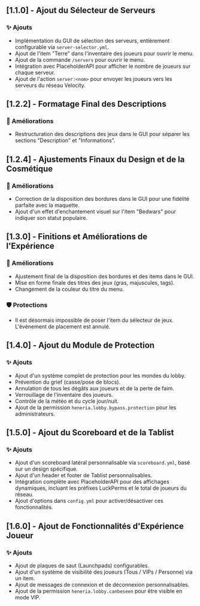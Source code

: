 ## [1.1.0] - Ajout du Sélecteur de Serveurs
### ✨ Ajouts
- Implémentation du GUI de sélection des serveurs, entièrement configurable via `server-selector.yml`.
- Ajout de l'item "Terre" dans l'inventaire des joueurs pour ouvrir le menu.
- Ajout de la commande `/servers` pour ouvrir le menu.
- Intégration avec PlaceholderAPI pour afficher le nombre de joueurs sur chaque serveur.
- Ajout de l'action `server:<nom>` pour envoyer les joueurs vers les serveurs du réseau Velocity.

## [1.2.2] - Formatage Final des Descriptions
### 🎨 Améliorations
- Restructuration des descriptions des jeux dans le GUI pour séparer les sections "Description" et "Informations".

## [1.2.4] - Ajustements Finaux du Design et de la Cosmétique
### 🎨 Améliorations
- Correction de la disposition des bordures dans le GUI pour une fidélité parfaite avec la maquette.
- Ajout d'un effet d'enchantement visuel sur l'item "Bedwars" pour indiquer son statut populaire.

## [1.3.0] - Finitions et Améliorations de l'Expérience
### 🎨 Améliorations
- Ajustement final de la disposition des bordures et des items dans le GUI.
- Mise en forme finale des titres des jeux (gras, majuscules, tags).
- Changement de la couleur du titre du menu.
### 🛡️ Protections
- Il est désormais impossible de poser l'item du sélecteur de jeux. L'événement de placement est annulé.

## [1.4.0] - Ajout du Module de Protection
### ✨ Ajouts
- Ajout d'un système complet de protection pour les mondes du lobby.
- Prévention du grief (casse/pose de blocs).
- Annulation de tous les dégâts aux joueurs et de la perte de faim.
- Verrouillage de l'inventaire des joueurs.
- Contrôle de la météo et du cycle jour/nuit.
- Ajout de la permission `heneria.lobby.bypass.protection` pour les administrateurs.

## [1.5.0] - Ajout du Scoreboard et de la Tablist
### ✨ Ajouts
- Ajout d'un scoreboard latéral personnalisable via `scoreboard.yml`, basé sur un design spécifique.
- Ajout d'un header et footer de Tablist personnalisables.
- Intégration complète avec PlaceholderAPI pour des affichages dynamiques, incluant les préfixes LuckPerms et le total de joueurs du réseau.
- Ajout d'options dans `config.yml` pour activer/désactiver ces fonctionnalités.

## [1.6.0] - Ajout de Fonctionnalités d'Expérience Joueur
### ✨ Ajouts
- Ajout de plaques de saut (Launchpads) configurables.
- Ajout d'un système de visibilité des joueurs (Tous / VIPs / Personne) via un item.
- Ajout de messages de connexion et de déconnexion personnalisables.
- Ajout de la permission `heneria.lobby.canbeseen` pour être visible en mode VIP.

